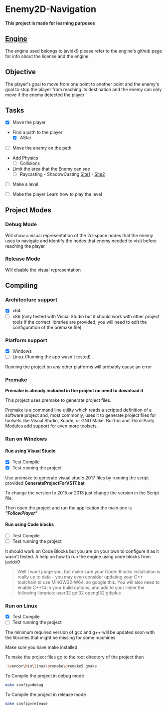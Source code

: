 # Enemy2D-Navigation

**This project is made for learning purposes**

## [Engine](https://github.com/OneLoneCoder/olcPixelGameEngine)

The engine used belongs to javidx9 please refer to the engine's github page for info about the license and the engine.


## Objective

The player's goal to move from one point to another point and the enemy's goal to stop the player from reaching its destination and the enemy can only move if the enemy detected the player

## Tasks

- [x] Move the player
- Find a path to the player
	- [x] AStar
- [ ] Move the enemy on the path
- Add Physics
	- [ ] Collisions
- Limit the area that the Enemy can see
	- [ ] Raycasting - ShadowCasting [Site1](https://www.redblobgames.com/articles/visibility/) - [Site2](https://ncase.me/sight-and-light/) 
- [ ] Make a level
- [ ] Make the player Learn how to play the level


## Project Modes

### Debug Mode

Will show a visual representation of the 2d-space nodes that the enemy uses to navigate and identify the nodes that enemy needed to visit before reaching the player

### Release Mode

Will disable the visual representation

## Compiling

### Architecture support
- [x] x64
- [ ] x86 (only tested with Visual Studio but it should work with other project tools if the correct libraries are provided, you will need to edit the configuration of the premake file)

### Platform support
- [x] Windows
- [ ] Linux (Running the app wasn't tested)

Running the project on any other platforms will probably cause an error

### [Premake](https://github.com/premake/premake-core)

**Premake is already included in the project no need to download it**

This project uses premake to generate project files.

Premake is a command line utility which reads a scripted definition of a software project and, most commonly, uses it to generate project files for toolsets like Visual Studio, Xcode, or GNU Make. Built-in and Third-Party Modules add support for even more toolsets.

### Run on Windows 

#### Run using Visual Studio

- [x] Test Compile
- [x] Test running the project

Use premake to generate visual studio 2017 files by running the script provided **GenerateProjectForVS17.bat**

To change the version to 2015 or 2013 just change the version in the Script file.

Then open the project and run the application the main one is ***"FollowPlayer"***

#### Run using Code blocks

- [ ] Test Compile
- [ ] Test running the project

It should work on Code Blocks but you are on your own to configure it as it wasn't tested. A help on how to run the engine using code blocks from javidx9
> Well I wont judge you, but make sure your Code::Blocks installation
is really up to date - you may even consider updating your C++ toolchain
to use MinGW32-W64, so google this. You will also need to enable C++14
in your build options, and add to your linker the following libraries:
user32 gdi32 opengl32 gdiplus

### Run on Linux

- [x] Test Compile
- [ ] Test running the project

The minimum required version of gcc and g++ will be updated soon with the libraries that might be missing for some machines

Make sure you have make installed

To make the project files go to the root directory of the project then

```sh
.\vendor\bin\linux\premake\premake5 gmake
```
To Compile the project in debug mode

```sh
make config=debug
```

To Compile the project in release mode

```sh
make config=release
```